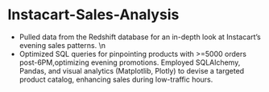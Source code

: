 # Instacart-Sales-Analysis

- Pulled data from the Redshift database for an in-depth look at Instacart’s evening sales patterns. \n
- Optimized SQL queries for pinpointing products with >=5000 orders post-6PM,optimizing evening promotions. Employed SQLAlchemy, Pandas, and visual analytics (Matplotlib, Plotly) to devise a targeted product catalog, enhancing sales during low-traffic hours.
